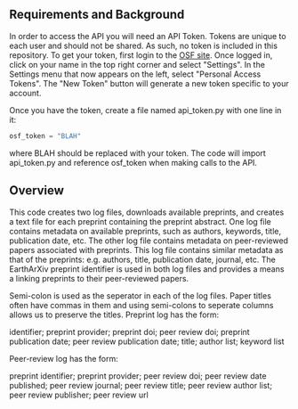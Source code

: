 Requirements and Background
-------------

In order to access the API you will need an API Token. Tokens are unique to each user and should not be shared. As such, no token is included in this repository. To get your token, first login to the <a href="https://osf.io">OSF site</a>. Once logged in, click on your name in the top right corner and select "Settings". In the Settings menu that now appears on the left, select "Personal Access Tokens". The "New Token" button will generate a new token specific to your account.

Once you have the token, create a file named api_token.py with one line in it:
```python
osf_token = "BLAH"
```
where BLAH should be replaced with your token. The code will import api_token.py and reference osf_token when making calls to the API.

Overview
---------
This code creates two log files, downloads available preprints, and creates a text file for each preprint containing the preprint abstract. One log file contains metadata on available preprints, such as authors, keywords, title, publication date, etc. The other log file contains metadata on peer-reviewed papers associated with preprints. This log file contains similar metadata as that of the preprints: e.g. authors, title, publication date, journal, etc. The EarthArXiv preprint identifier is used in both log files and provides a means a linking preprints to their peer-reviewed papers.

Semi-colon is used as the seperator in each of the log files. Paper titles often have commas in them and using semi-colons to seperate columns allows us to preserve the titles. Preprint log has the form:

identifier; preprint provider; preprint doi; peer review doi; preprint publication date; peer review publication date; title; author list; keyword list

Peer-review log has the form:

preprint identifier; preprint provider; peer review doi; peer review date published; peer review journal; peer review title; peer review author list; peer review publisher; peer review url 

